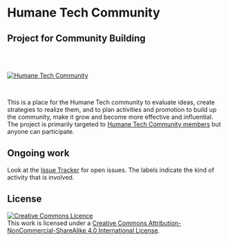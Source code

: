 # Humane Tech Community

## Project for Community Building

<br/><br/>

[![Humane Tech Community](https://github.com/humanetech-community/humanetech-community-artwork/raw/master/humanetech-pyramids/humane-tech-community-overview.png)](https://community.humanetech.com)

<br/>

This is a place for the Humane Tech community to evaluate ideas, create strategies to realize them, and to plan activities and promotion to build up the community, make it grow and become more effective and influential. The project is primarily targeted to [Humane Tech Community members](https://community.humanetech.com/u) but anyone can participate.

## Ongoing work

Look at the [Issue Tracker](https://github.com/humanetech/humanetech-community-building/issues) for open issues. The labels indicate the kind of activity that is involved.

## License

<a rel="license" href="http://creativecommons.org/licenses/by-nc-sa/4.0/"><img alt="Creative Commons Licence" style="border-width:0" src="https://i.creativecommons.org/l/by-nc-sa/4.0/88x31.png" /></a><br />This work is licensed under a <a rel="license" href="http://creativecommons.org/licenses/by-nc-sa/4.0/">Creative Commons Attribution-NonCommercial-ShareAlike 4.0 International License</a>.
